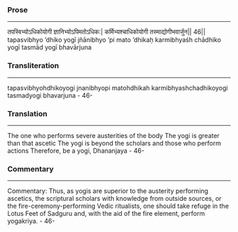 ### Prose 
 --- 
तपस्विभ्योऽधिकोयोगी
ज्ञानिभ्योऽपिमतोऽधिक:|
कर्मिभ्यश्चाधिकोयोगी
तस्माद्योगीभवार्जुन|| 46||
tapasvibhyo ’dhiko yogī
jñānibhyo ’pi mato ’dhikaḥ
karmibhyaśh chādhiko yogī
tasmād yogī bhavārjuna

### Transliteration 
 --- 
tapasvibhyohdhikoyogi jnanibhyopi matohdhikah karmibhyashchadhikoyogi tasmadyogi bhavarjuna - 46-

### Translation 
 --- 
The one who performs severe austerities of the body The yogi is greater than that ascetic The yogi is beyond the scholars and those who perform actions Therefore, be a yogi, Dhananjaya - 46-

### Commentary 
 --- 
Commentary: Thus, as yogis are superior to the austerity performing ascetics, the scriptural scholars with knowledge from outside sources, or the fire-ceremony-performing Vedic ritualists, one should take refuge in the Lotus Feet of Sadguru and, with the aid of the fire element, perform yogakriya. - 46-